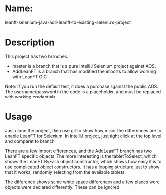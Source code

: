 # Name: 
leanft-selenium-java-add-leanft-to-existing-selenium-project

# Description
This project has two branches. 
- master is a branch that is a pure IntelliJ Selenium project against AOS.
- AddLeanFT is a branch that has modified the imports to allow working with LeanFT OIC

Note: If you run the default test, it does a purchase against the public AOS. The username/password in the code is a placeholder, and must be replaced with working credentials.

# Usage
Just clone the project, then use git to show how minor the differences are to enable LeanFT for Selenium. In IntelliJ project, just right click at the top level and comparet to branch.

There are a few import differences, and the AddLeanFT branch has two LeanFT specific objects. The more interesting is the tabletToSelect, which shows the LeanFT ByEach object constructor, which shows how easy it is to use complicated object constructors. It has a looping structure just to show that it works, randomly selecting from the available tablets.

The difference shows some white space differences and a few places were objects were declared differently. These can be ignored.

